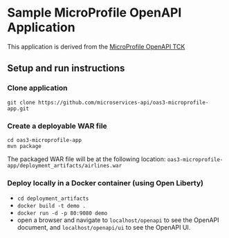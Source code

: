 # Sample MicroProfile OpenAPI Application

This application is derived from the [MicroProfile OpenAPI TCK](https://github.com/eclipse/microprofile-open-api/tree/master/tck)

## Setup and run instructions

### Clone application
```
git clone https://github.com/microservices-api/oas3-microprofile-app.git
```
### Create a deployable WAR file
```
cd oas3-microprofile-app
mvn package
```
The packaged WAR file will be at the following location: `oas3-microprofile-app/deployment_artifacts/airlines.war`

### Deploy locally in a Docker container (using Open Liberty)
* `cd deployment_artifacts`
* `docker build -t demo .`
* `docker run -d -p 80:9080 demo`
* open a browser and navigate to `localhost/openapi` to see the OpenAPI document, and `localhost/openapi/ui` to see the OpenAPI UI.
